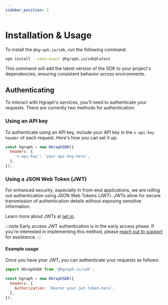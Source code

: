 ```yaml
---
sidebar_position: 1
---
```


# Installation & Usage

To install the `@hgraph.io/sdk`, run the following command:

```bash
npm install --save-exact @hgraph.io/sdk@latest
```

This command will add the latest version of the SDK to your project's dependencies, ensuring consistent behavior across environments.

## Authenticating

To interact with Hgraph's services, you'll need to authenticate your requests. There are currently two methods for authentication:

### Using an API key

To authenticate using an API key, include your API key in the `x-api-key header` of each request. Here's how you can set it up:

```javascript
const hgraph = new HGraphSDK({
  headers: {
    'x-api-key': 'your-api-key-here',
  },
});
```

### Using a JSON Web Token (JWT)

For enhanced security, especially in front-end applications, we are rolling out authentication using JSON Web Tokens (JWT). JWTs allow for secure transmission of authentication details without exposing sensitive information.

Learn more about JWTs at [jwt.io](https://jwt.io/).

:::note Early access
JWT authentication is in the early access phase. If you're interested in implementing this method, please [reach out to support](/support) for assistance.
:::

#### Example usage

Once you have your JWT, you can authenticate your requests as follows:

```javascript
import HGraphSDK from '@hgraph.io/sdk';

const hgraph = new HGraphSDK({
  headers: {
    Authorization: `Bearer your-jwt-token-here`,
  },
});
```
